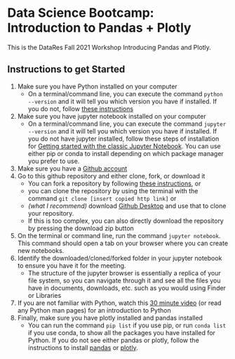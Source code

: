 # Data Science Bootcamp: Introduction to Pandas + Plotly
This is the DataRes Fall 2021 Workshop Introducing Pandas and Plotly.

## Instructions to get Started
1. Make sure you have Python installed on your computer
   - On a terminal/command line, you can execute the command `python --version` and it will tell you which version you have if installed. If you do not, follow [these instructions](https://www.python.org/downloads/)
2. Make sure you have jupyter notebook installed on your computer
   - On a terminal/command line, you can execute the command `jupyter --version` and it will tell you which version you have if installed. If you do not have jupyter installed, follow these steps of installation for [Getting started with the classic Jupyter Notebook](https://jupyter.org/install). You can use either pip or conda to install depending on which package manager you prefer to use.
3. Make sure you have a [Github account](https://github.com/)
4. Go to this github repository and either clone, fork, or download it
   - You can fork a repository by following [these instructions](https://docs.github.com/en/github/getting-started-with-github/fork-a-repo), or 
   - you can clone the repository by using the terminal with the command `git clone [insert copied http link]` or 
   - *(what I recommend)* download [Github Desktop](https://desktop.github.com/) and use that to clone your repository.
   - If this is too complex, you can also directly download the repository by pressing the download zip button
5. On the terminal or command line, run the command `jupyter notebook`. This command should open a tab on your browser where you can create new notebooks.
6. Identify the downloaded/cloned/forked folder in your jupyter notebook to ensure you have it for the meeting.
   - The structure of the jupyter browser is essentially a replica of your file system, so you can navigate through it and see all the files you have in documents, downloads, etc. such as you would using Finder or Libraries
7. If you are not familiar with Python, watch this [30 minute video](https://www.youtube.com/watch?v=1QDvkkdyGw0) (or read any Python man pages) for an introduction to Python
8. Finally, make sure you have plotly installed and pandas installed
   - You can run the command `pip list` if you use pip, or run `conda list` if you use conda, to show all the packages you have installed for Python. If you do not see either pandas or plotly, follow the instructions to install [pandas](https://pandas.pydata.org/docs/getting_started/install.html) or [plotly](https://plotly.com/python/getting-started/).

